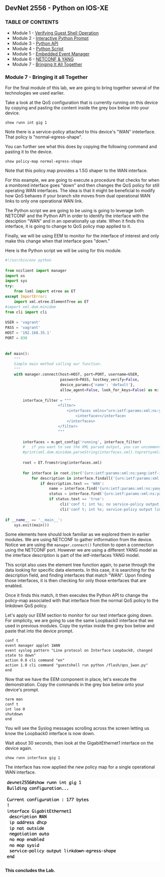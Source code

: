 ## DevNet 2556 - Python on IOS-XE

### TABLE OF CONTENTS
* Module 1 - [Verifying Guest Shell Operation](Module1.md)
* Module 2 - [Interactive Python Prompt](Module2.md)
* Module 3 - [Python API](Module3.md)
* Module 4 - [Python Script](Module4.md)
* Module 5 - [Embedded Event Manager](Module5.md)
* Module 6 - [NETCONF & YANG](Module6.md)
* Module 7 - [Bringing It All Together](Module7.md)


### Module 7 - Bringing it all Together

For the final module of this lab, we are going to bring together several of the technologies we used earlier.  

Take a look at the QoS configuration that is currently running on this device by copying and pasting the content inside the grey box below into your device.

```
show runn int gig 1
```

Note there is a service-policy attached to this device's "WAN" inteterface.  That policy is "normal-egress-shape".  

You can further see what this does by copying the following command and pasting it to the device.

```
show policy-map normal-egress-shape
```
Note that this policy map provides a 1.5G shaper to the WAN interface.  

For this example, we are going to execute a procedure that checks for when a monitored interface goes "down" and then changes the QoS policy for still operating WAN interfaces.  The idea is that it might be beneficial to modify how QoS behaves if your branch site moves from dual operational WAN links to only one operational WAN link.  

The Python script we are going to be using is going to leverage both NETCONF and the Python API in order to identify the interface with the desciption "WAN" and in an operationally up state.  When it finds this interface, it is going to change to QoS policy map applied to it.  

Finally, we will be using EEM to monitor for the interface of interest and only make this change when that interface goes "down."

Here is the Python script we will be using for this module.

```python
#!/usr/bin/env python

from ncclient import manager
import os
import sys
try:
    from lxml import etree as ET
except ImportError:
    import xml.etree.ElementTree as ET
#import xml.dom.minidom
from cli import cli

USER = 'vagrant'
PASS = 'vagrant'
HOST = '192.168.35.1'
PORT = 830


def main():
    """
    Simple main method calling our function.
    """
    with manager.connect(host=HOST, port=PORT, username=USER,
                         password=PASS, hostkey_verify=False,
                         device_params={'name': 'default'},
                         allow_agent=False, look_for_keys=False) as m:

        interface_filter = """
                        <filter>
                            <interfaces xmlns="urn:ietf:params:xml:ns:yang:ietf-interfaces">
                                <interface></interface>
                            </interfaces>
                        </filter>
                        """

        interfaces = m.get_config('running', interface_filter)
        #   if you want to see the XML parsed output, you can uncomment the line below.
        #print(xml.dom.minidom.parseString(interfaces.xml).toprettyxml())

        root = ET.fromstring(interfaces.xml)

        for interface in root.iter('{urn:ietf:params:xml:ns:yang:ietf-interfaces}interface'):
            for description in interface.findall('{urn:ietf:params:xml:ns:yang:ietf-interfaces}description'):
                if description.text == 'WAN':
                    name = interface.find('{urn:ietf:params:xml:ns:yang:ietf-interfaces}name')
                    status = interface.find('{urn:ietf:params:xml:ns:yang:ietf-interfaces}enabled')
                    if status.text == 'true':
                         cli('conf t; int %s; no service-policy output normal-egress-shape' % name.text)
                         cli('conf t; int %s; service-policy output linkdown-egress-shape' % name.text)
                        
if __name__ == '__main__':
    sys.exit(main())
```

Some elements here should look familiar as we explored them in earlier modules.  We are using NETCONF to gather intformation from the device.  Notice we are using the `manager.connect()` function to open a connection using the NETCONF port.  However we are using a different YANG model as the interface description is part of the ietf-interfaces YANG model.  

This script also uses the element tree function again, to parse through the data looking for specific data elements.  In this case, it is searching for the description field, and finding interfaces that match "WAN".  Upon finding those interfaces, it is then checking for only those enterfaces that are enabled.  

Once it finds this match, it then executes the Python API to change the policy-map associated with that interface from the normal QoS policy to the linkdown QoS policy.

Let's apply our EEM section to monitor for our test interface going down.  For simplicity, we are going to use the same Loopback0 interface that we used in previous modules.  Copy the syntax inside the grey box below and paste that into the device prompt.

```
conf t
event manager applet 1WAN
event syslog pattern "Line protocol on Interface Loopback0, changed state to down"
action 0.0 cli command "en"
action 1.0 cli command "guestshell run python /flash/qos_1wan.py"
end
```

Now that we have the EEM component in place, let's execute the demonstration.  Copy the commands in the grey box below onto your device's prompt.

```
term mon
conf t
int loo 0
shutdown
end
```

You will see the Syslog messages scrolling across the screen letting us know the Loopback0 interface is now down.  

Wait about 30 seconds, then look at the GigabitEthernet1 interface on the device again.

```
show runn interface gig 1
```

The interface has now applied the new policy map for a single operational WAN interface.  

![alt text](images/Python-1WAN.png)

#### This concludes the Lab.
